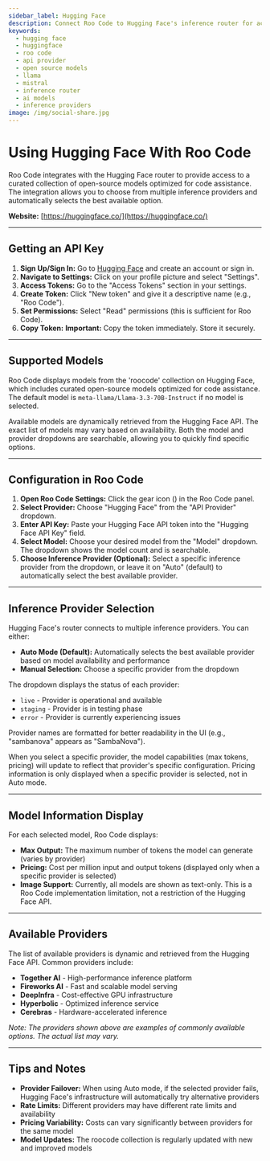```yaml
---
sidebar_label: Hugging Face
description: Connect Roo Code to Hugging Face's inference router for access to open-source LLMs. Choose from multiple inference providers and models like Llama, Mistral, and more.
keywords:
  - hugging face
  - huggingface
  - roo code
  - api provider
  - open source models
  - llama
  - mistral
  - inference router
  - ai models
  - inference providers
image: /img/social-share.jpg
---
```


# Using Hugging Face With Roo Code

Roo Code integrates with the Hugging Face router to provide access to a curated collection of open-source models optimized for code assistance. The integration allows you to choose from multiple inference providers and automatically selects the best available option.

**Website:** [https://huggingface.co/](https://huggingface.co/)

---

## Getting an API Key

1. **Sign Up/Sign In:** Go to [Hugging Face](https://huggingface.co/) and create an account or sign in.
2. **Navigate to Settings:** Click on your profile picture and select "Settings".
3. **Access Tokens:** Go to the "Access Tokens" section in your settings.
4. **Create Token:** Click "New token" and give it a descriptive name (e.g., "Roo Code").
5. **Set Permissions:** Select "Read" permissions (this is sufficient for Roo Code).
6. **Copy Token:** **Important:** Copy the token immediately. Store it securely.

---

## Supported Models

Roo Code displays models from the 'roocode' collection on Hugging Face, which includes curated open-source models optimized for code assistance. The default model is `meta-llama/Llama-3.3-70B-Instruct` if no model is selected.

Available models are dynamically retrieved from the Hugging Face API. The exact list of models may vary based on availability. Both the model and provider dropdowns are searchable, allowing you to quickly find specific options.

---

## Configuration in Roo Code

1. **Open Roo Code Settings:** Click the gear icon (<Codicon name="gear" />) in the Roo Code panel.
2. **Select Provider:** Choose "Hugging Face" from the "API Provider" dropdown.
3. **Enter API Key:** Paste your Hugging Face API token into the "Hugging Face API Key" field.
4. **Select Model:** Choose your desired model from the "Model" dropdown. The dropdown shows the model count and is searchable.
5. **Choose Inference Provider (Optional):** Select a specific inference provider from the dropdown, or leave it on "Auto" (default) to automatically select the best available provider.

---

## Inference Provider Selection

Hugging Face's router connects to multiple inference providers. You can either:

- **Auto Mode (Default):** Automatically selects the best available provider based on model availability and performance
- **Manual Selection:** Choose a specific provider from the dropdown

The dropdown displays the status of each provider:
- `live` - Provider is operational and available
- `staging` - Provider is in testing phase
- `error` - Provider is currently experiencing issues

Provider names are formatted for better readability in the UI (e.g., "sambanova" appears as "SambaNova").

When you select a specific provider, the model capabilities (max tokens, pricing) will update to reflect that provider's specific configuration. Pricing information is only displayed when a specific provider is selected, not in Auto mode.

---

## Model Information Display

For each selected model, Roo Code displays:

- **Max Output:** The maximum number of tokens the model can generate (varies by provider)
- **Pricing:** Cost per million input and output tokens (displayed only when a specific provider is selected)
- **Image Support:** Currently, all models are shown as text-only. This is a Roo Code implementation limitation, not a restriction of the Hugging Face API.

---

## Available Providers

The list of available providers is dynamic and retrieved from the Hugging Face API. Common providers include:

- **Together AI** - High-performance inference platform
- **Fireworks AI** - Fast and scalable model serving
- **DeepInfra** - Cost-effective GPU infrastructure
- **Hyperbolic** - Optimized inference service
- **Cerebras** - Hardware-accelerated inference

*Note: The providers shown above are examples of commonly available options. The actual list may vary.*

---

## Tips and Notes

- **Provider Failover:** When using Auto mode, if the selected provider fails, Hugging Face's infrastructure will automatically try alternative providers
- **Rate Limits:** Different providers may have different rate limits and availability
- **Pricing Variability:** Costs can vary significantly between providers for the same model
- **Model Updates:** The roocode collection is regularly updated with new and improved models